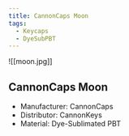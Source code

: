 ```yaml
---
title: CannonCaps Moon
tags:
  - Keycaps
  - DyeSubPBT
---
```

![[moon.jpg]]

## CannonCaps Moon

- Manufacturer: CannonCaps
- Distributor: CannonKeys
- Material: Dye-Sublimated PBT
